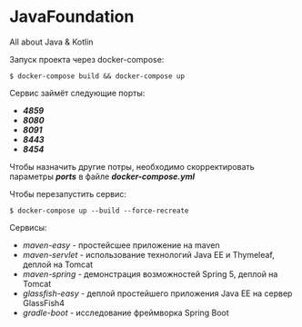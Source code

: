 # JavaFoundation
All about Java &amp; Kotlin

Запуск проекта через docker-compose:
```shell script
$ docker-compose build && docker-compose up 
```
Сервис займёт следующие порты:
+ ***4859*** 
+ ***8080*** 
+ ***8091***
+ ***8443***
+ ***8454***

Чтобы назначить другие потры, необходимо скорректировать параметры ***ports*** в файле ***docker-compose.yml*** 

Чтобы перезапустить сервис:
```shell script
$ docker-compose up --build --force-recreate 
```

Сервисы:

+ *maven-easy* - простейсшее приложение на maven
+ *maven-servlet* - использование технологий Java EE и Thymeleaf, деплой на Tomcat
+ *maven-spring* - демонстрация возможностей Spring 5, деплой на Tomcat
+ *glassfish-easy* - деплой простейшего приложения Java EE на сервер GlassFish4
+ *gradle-boot* - исследование фреймворка Spring Boot
